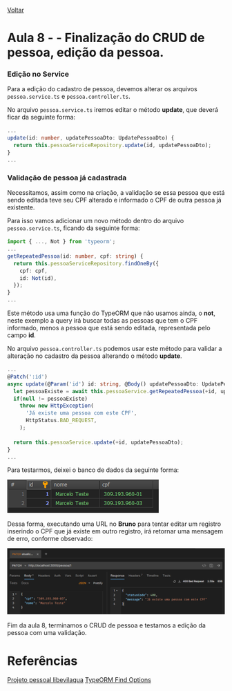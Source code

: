 [Voltar](../README.md)

# Aula 8 - - Finalização do CRUD de pessoa, edição da pessoa.


### Edição no Service
Para a edição do cadastro de pessoa, devemos alterar os arquivos `pessoa.service.ts` e `pessoa.controller.ts`.

No arquivo `pessoa.service.ts` iremos editar o método **update**, que deverá ficar da seguinte forma:

```typescript
...
update(id: number, updatePessoaDto: UpdatePessoaDto) {
  return this.pessoaServiceRepository.update(id, updatePessoaDto);
}
...
```

### Validação de pessoa já cadastrada

Necessitamos, assim como na criação, a validação se essa pessoa que está sendo editada teve seu CPF alterado e informado o CPF de outra pessoa já existente.

Para isso vamos adicionar um novo método dentro do arquivo `pessoa.service.ts`, ficando da seguinte forma:

```typescript
import { ..., Not } from 'typeorm';
...
getRepeatedPessoa(id: number, cpf: string) {
  return this.pessoaServiceRepository.findOneBy({
    cpf: cpf,
    id: Not(id),
  });
}
...
```

Este método usa uma função do TypeORM que não usamos ainda, o **not**, neste exemplo a query irá buscar todas as pessoas que tem o CPF informado, menos a pessoa que está sendo editada, representada pelo campo **id**.

No arquivo `pessoa.controller.ts` podemos usar este método para validar a alteração no cadastro da pessoa alterando o método **update**.

```typescript
...
@Patch(':id')
async update(@Param('id') id: string, @Body() updatePessoaDto: UpdatePessoaDto) {
  let pessoaExiste = await this.pessoaService.getRepeatedPessoa(+id, updatePessoaDto.cpf);
  if(null != pessoaExiste)
    throw new HttpException(
      'Já existe uma pessoa com este CPF',
      HttpStatus.BAD_REQUEST,
    );

  return this.pessoaService.update(+id, updatePessoaDto);
}
...
```

Para testarmos, deixei o banco de dados da seguinte forma:

![Banco de dados](../images/aula-8/1_banco_de_dados_atual.PNG)

Dessa forma, executando uma URL no **Bruno** para tentar editar um registro inserindo o CPF que já existe em outro registro, irá retornar uma mensagem de erro, conforme observado:

![Retorno do cadastro](../images/aula-8/2_retorno_usebruno.png)

Fim da aula 8, terminamos o CRUD de pessoa e testamos a edição da pessoa com uma validação.

# Referências
[Projeto pessoal libevilaqua](https://github.com/BevilaquaBruno/libevilaqua-backend-nest)
[TypeORM Find Options](https://orkhan.gitbook.io/typeorm/docs/find-options)
